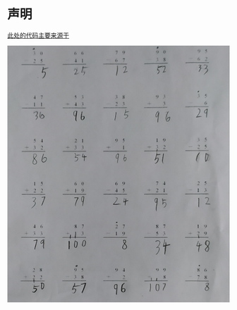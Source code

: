# 声明

[此处的代码主要来源于](https://github.com/TheAlgorithms/Python/tree/master/digital_image_processing)

![题图](https://github.com/bxxfighting/hello-image/blob/master/partition_image/img/1.png)
